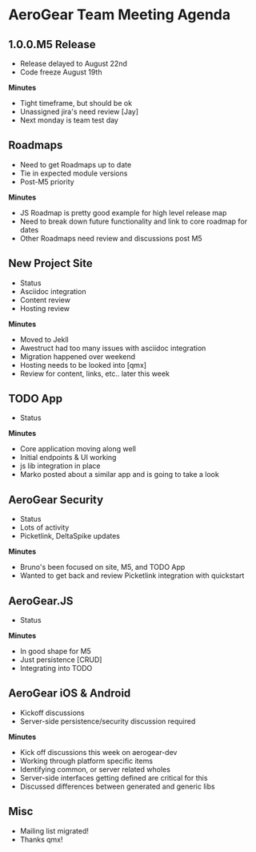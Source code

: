 AeroGear Team Meeting Agenda
============================

1.0.0.M5 Release
-----------------

* Release delayed to August 22nd
 * Code freeze August 19th
 
__Minutes__

* Tight timeframe, but should be ok
 * Unassigned jira's need review [Jay]
* Next monday is team test day

Roadmaps
--------

* Need to get Roadmaps up to date
 * Tie in expected module versions
 * Post-M5 priority
 
__Minutes__

* JS Roadmap is pretty good example for high level release map
 * Need to break down future functionality and link to core roadmap for dates
* Other Roadmaps need review and discussions post M5

New Project Site
----------------

* Status
 * Asciidoc integration
 * Content review
 * Hosting review
 
__Minutes__

* Moved to Jekll
 * Awestruct had too many issues with asciidoc integration
 * Migration happened over weekend
* Hosting needs to be looked into [qmx]
* Review for content, links, etc.. later this week 
 
TODO App
--------

* Status

__Minutes__

* Core application moving along well
* Initial endpoints & UI working
* js lib integration in place
* Marko posted about a similar app and is going to take a look
  
AeroGear Security
-----------------

* Status
 * Lots of activity
 * Picketlink, DeltaSpike updates
 
__Minutes__

* Bruno's been focused on site, M5, and TODO App
* Wanted to get back and review Picketlink integration with quickstart
 
AeroGear.JS
-----------

* Status

__Minutes__

* In good shape for M5
 * Just persistence [CRUD]
 * Integrating into TODO

AeroGear iOS & Android
------------

* Kickoff discussions
 * Server-side persistence/security discussion required

__Minutes__

* Kick off discussions this week on aerogear-dev
* Working through platform specific items
* Identifying common, or server related wholes
* Server-side interfaces getting defined are critical for this
* Discussed differences between generated and generic libs 
 
Misc
----

* Mailing list migrated!
 * Thanks qmx!